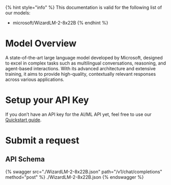 [#references:start]: <> ({ "template": "openapi" })
{% hint style="info" %}
This documentation is valid for the following list of our models:
* microsoft/WizardLM-2-8x22B
{% endhint %}

# Model Overview
A state-of-the-art large language model developed by Microsoft, designed to excel in complex tasks such as multilingual conversations, reasoning, and agent-based interactions. With its advanced architecture and extensive training, it aims to provide high-quality, contextually relevant responses across various applications.

# Setup your API Key
If you don’t have an API key for the AI/ML API yet, feel free to use our [Quickstart guide](https://docs.aimlapi.com/quickstart/setting-up).

# Submit a request
## API Schema
{% swagger src="./WizardLM-2-8x22B.json" path="/v1/chat/completions" method="post" %}
./WizardLM-2-8x22B.json
{% endswagger %}


[#references:end]: <> ({})
